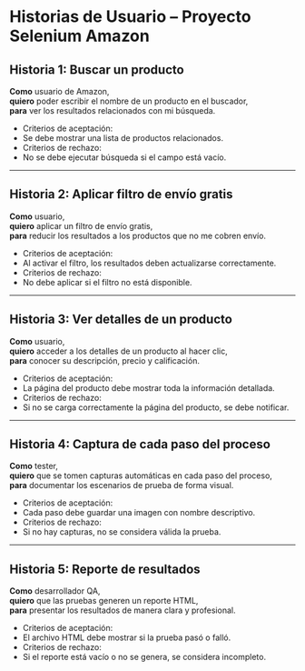 # Historias de Usuario – Proyecto Selenium Amazon

## Historia 1: Buscar un producto

**Como** usuario de Amazon,  
**quiero** poder escribir el nombre de un producto en el buscador,  
**para** ver los resultados relacionados con mi búsqueda.

-  Criterios de aceptación:
  - Se debe mostrar una lista de productos relacionados.
-  Criterios de rechazo:
  - No se debe ejecutar búsqueda si el campo está vacío.

---

## Historia 2: Aplicar filtro de envío gratis

**Como** usuario,  
**quiero** aplicar un filtro de envío gratis,  
**para** reducir los resultados a los productos que no me cobren envío.

-  Criterios de aceptación:
  - Al activar el filtro, los resultados deben actualizarse correctamente.
-  Criterios de rechazo:
  - No debe aplicar si el filtro no está disponible.

---

## Historia 3: Ver detalles de un producto

**Como** usuario,  
**quiero** acceder a los detalles de un producto al hacer clic,  
**para** conocer su descripción, precio y calificación.

-  Criterios de aceptación:
  - La página del producto debe mostrar toda la información detallada.
-  Criterios de rechazo:
  - Si no se carga correctamente la página del producto, se debe notificar.

---

## Historia 4: Captura de cada paso del proceso

**Como** tester,  
**quiero** que se tomen capturas automáticas en cada paso del proceso,  
**para** documentar los escenarios de prueba de forma visual.

-  Criterios de aceptación:
  - Cada paso debe guardar una imagen con nombre descriptivo.
-  Criterios de rechazo:
  - Si no hay capturas, no se considera válida la prueba.

---

## Historia 5: Reporte de resultados

**Como** desarrollador QA,  
**quiero** que las pruebas generen un reporte HTML,  
**para** presentar los resultados de manera clara y profesional.

-  Criterios de aceptación:
  - El archivo HTML debe mostrar si la prueba pasó o falló.
-  Criterios de rechazo:
  - Si el reporte está vacío o no se genera, se considera incompleto.
